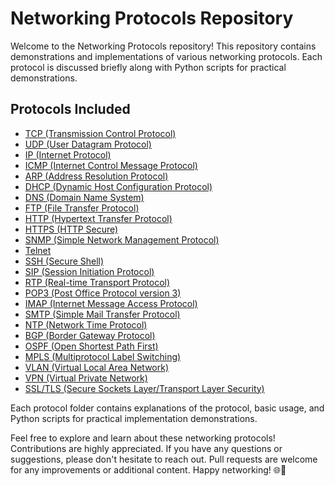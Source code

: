 # Networking Protocols Repository

Welcome to the Networking Protocols repository! This repository contains demonstrations and implementations of various networking protocols. Each protocol is discussed briefly along with Python scripts for practical demonstrations.

## Protocols Included

- [TCP (Transmission Control Protocol)](https://github.com/neyaadeez/networking-protocols/tree/main/TCP)
- [UDP (User Datagram Protocol)](https://github.com/neyaadeez/networking-protocols/tree/main/UDP)
- [IP (Internet Protocol)](https://github.com/neyaadeez/networking-protocols/tree/main/IP)
- [ICMP (Internet Control Message Protocol)](https://github.com/neyaadeez/networking-protocols/tree/main/ICMP)
- [ARP (Address Resolution Protocol)](https://github.com/neyaadeez/networking-protocols/tree/main/ARP)
- [DHCP (Dynamic Host Configuration Protocol)](https://github.com/neyaadeez/networking-protocols/tree/main/DHCP)
- [DNS (Domain Name System)](https://github.com/neyaadeez/networking-protocols/tree/main/DNS)
- [FTP (File Transfer Protocol)](https://github.com/neyaadeez/networking-protocols/tree/main/FTP)
- [HTTP (Hypertext Transfer Protocol)](https://github.com/neyaadeez/networking-protocols/tree/main/HTTP)
- [HTTPS (HTTP Secure)](https://github.com/neyaadeez/networking-protocols/tree/main/HTTPS)
- [SNMP (Simple Network Management Protocol)](https://github.com/neyaadeez/networking-protocols/tree/main/SNMP)
- [Telnet](https://github.com/neyaadeez/networking-protocols/tree/main/TELNET)
- [SSH (Secure Shell)](https://github.com/neyaadeez/networking-protocols/tree/main/SSH)
- [SIP (Session Initiation Protocol)](https://github.com/neyaadeez/networking-protocols/tree/main/SIP)
- [RTP (Real-time Transport Protocol)](https://github.com/neyaadeez/networking-protocols/tree/main/RTP)
- [POP3 (Post Office Protocol version 3)](https://github.com/neyaadeez/networking-protocols/tree/main/POP3)
- [IMAP (Internet Message Access Protocol)](https://github.com/neyaadeez/networking-protocols/tree/main/IMAP)
- [SMTP (Simple Mail Transfer Protocol)](https://github.com/neyaadeez/networking-protocols/tree/main/SMTP)
- [NTP (Network Time Protocol)](https://github.com/neyaadeez/networking-protocols/tree/main/NTP)
- [BGP (Border Gateway Protocol)](https://github.com/neyaadeez/networking-protocols/tree/main/BGP)
- [OSPF (Open Shortest Path First)](https://github.com/neyaadeez/networking-protocols/tree/main/OSPF)
- [MPLS (Multiprotocol Label Switching)](https://github.com/neyaadeez/networking-protocols/tree/main/MPLS)
- [VLAN (Virtual Local Area Network)](https://github.com/neyaadeez/networking-protocols/tree/main/VLAN)
- [VPN (Virtual Private Network)](https://github.com/neyaadeez/networking-protocols/tree/main/VPN)
- [SSL/TLS (Secure Sockets Layer/Transport Layer Security)](https://github.com/neyaadeez/networking-protocols/tree/main/SSL_TLS)

Each protocol folder contains explanations of the protocol, basic usage, and Python scripts for practical implementation demonstrations.

Feel free to explore and learn about these networking protocols! Contributions are highly appreciated. If you have any questions or suggestions, please don't hesitate to reach out. Pull requests are welcome for any improvements or additional content. Happy networking! 🌐🚀